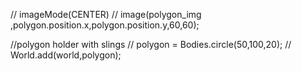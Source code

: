  // imageMode(CENTER)
//  image(polygon_img ,polygon.position.x,polygon.position.y,60,60);

 //polygon holder with slings
 // polygon = Bodies.circle(50,100,20);
 // World.add(world,polygon);